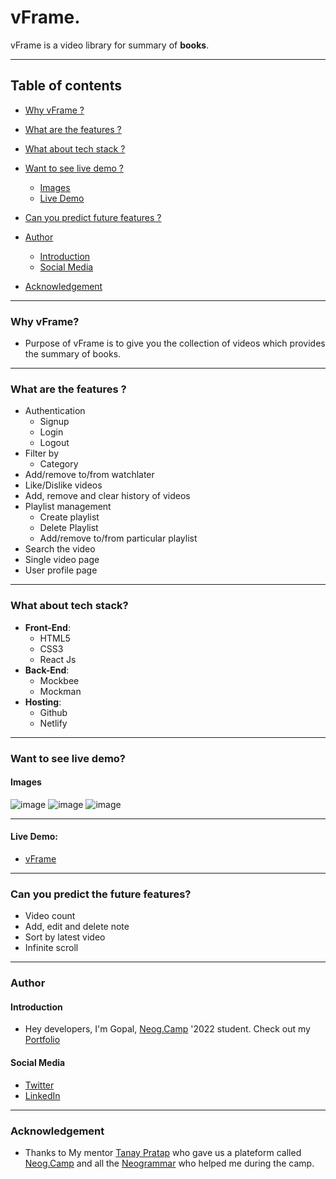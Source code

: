 # vFrame.

vFrame is a video library for summary of **books**.

*** 

## Table of contents

* [Why vFrame ?](#why)
* [What are the features ?](#features)
* [What about tech stack ?](#tech-stack)
* [Want to see live demo ?](#live-demo)

  * [Images](#images)
  * [Live Demo](#link)
  
* [Can you predict future features ?](#future-features)
* [Author](#author)

  * [Introduction](#introduction)
  * [Social Media](#social-media)
  
* [Acknowledgement](#acknowledgement)


***

<a name="why"/>

### Why vFrame?
* Purpose of vFrame is to give you the collection of videos which provides the summary of books.

***

<a name="features"/>

### What are the features ?
* Authentication
  * Signup
  * Login
  * Logout
* Filter by
  * Category
* Add/remove to/from watchlater
* Like/Dislike videos
* Add, remove and clear history of videos
* Playlist management
  * Create playlist
  * Delete Playlist
  * Add/remove to/from particular playlist
* Search the video
* Single video page
* User profile page
***

<a name="tech-stack"/>

### What about tech stack?
* **Front-End**:
  * HTML5
  * CSS3
  * React Js
* **Back-End**:
  * Mockbee
  * Mockman
* **Hosting**:
  * Github
  * Netlify

***

<a name="live-demo"/>

### Want to see live demo?

<a name="images"/>

#### Images
![image](https://user-images.githubusercontent.com/75557011/162364268-745f0744-df11-4f9e-bb4d-b6409a6f8875.png)
![image](https://user-images.githubusercontent.com/75557011/162364300-35ed33c7-0d4e-47d5-948a-5427d473c845.png)
![image](https://user-images.githubusercontent.com/75557011/162364357-41e7f038-45f9-4e6a-bd35-6712ab2a2d25.png)


***
<a name="link"/>

#### Live Demo:
* [vFrame](https://vframe.netlify.app/)

***

<a name="future-features"/>

### Can you predict the future features?
* Video count
* Add, edit and delete note
* Sort by latest video
* Infinite scroll

***

<a name="author"/>

### Author

<a name="introduction"/>

#### Introduction
* Hey developers, I'm Gopal, [Neog.Camp](https://neog.camp/) '2022 student. Check out my [Portfolio](https://gopalbharadva.netlify.app/)

<a name="social-media"/>

#### Social Media
* [Twitter](https://twitter.com/Gopal_33_gb)
* [LinkedIn](https://www.linkedin.com/in/gopal-bharadva-1aa880176/)

***

<a name="acknowledge"/>

### Acknowledgement

* Thanks to My mentor [Tanay Pratap](https://twitter.com/tanaypratap) who gave us a plateform called [Neog.Camp](https://neog.camp/) and all the [Neogrammar](https://neog.camp/) who helped me during the camp.


